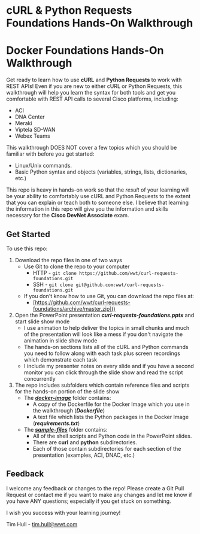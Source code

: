 # cURL & Python Requests Foundations Hands-On Walkthrough
# Docker Foundations Hands-On Walkthrough

Get ready to learn how to use **cURL** and **Python Requests** to work with REST APIs!  Even if you are new to either cURL or Python Requests, this walkthrough will help you learn the syntax for both tools and get you comfortable with REST API calls to several Cisco platforms, including:

- ACI
- DNA Center
- Meraki
- Viptela SD-WAN
- Webex Teams

This walkthrough DOES NOT cover a few topics which you should be familiar with before you get started:

- Linux/Unix commands.
- Basic Python syntax and objects (variables, strings, lists, dictionaries, etc.)

This repo is heavy in hands-on work so that the *result* of your learning will be your ability to comfortably use cURL and Python Requests to the extent that you can explain or teach both to someone else.  I believe that learning the information in this repo will give you the information and skills necessary for the **Cisco DevNet Associate** exam.



## Get Started

To use this repo:

1. Download the repo files in one of two ways
   - Use Git to clone the repo to your computer
     - HTTP - `git clone https://github.com/wwt/curl-requests-foundations.git`
     - SSH - `git clone git@github.com:wwt/curl-requests-foundations.git `
   - If you don't know how to use Git, you can download the repo files at:
     - [https://github.com/wwt/curl-requests-foundations/archive/master.zip]()
2. Open the PowerPoint presentation ***curl-requests-foundations.pptx*** and start slide show mode
   - I use animation to help deliver the topics in small chunks and much of the presentation will look like a mess if you don't navigate the animation in slide show mode
   - The hands-on sections lists all of the cURL and Python commands you need to follow along with each task plus screen recordings which demonstrate each task
   - I include my presenter notes on every slide and if you have a second monitor you can click through the slide show and read the script concurrently
3. The repo includes subfolders which contain reference files and scripts for the hands-on portion of the slide show
   - The [***docker-image***](https://github.com/wwt/curl-requests-foundations/tree/master/docker-image "docker-image") folder contains:
     - A copy of the Dockerfile for the Docker Image which you use in the walkthrough (***Dockerfile***)
     - A text file which lists the Python packages in the Docker Image (***requirements.txt***)
   - The [***sample-files***](https://github.com/wwt/curl-requests-foundations/tree/master/sample-files "docker-compose") folder contains:
     - All of the shell scripts and Python code in the PowerPoint slides.
     - There are **curl** and **python** subdirectories.
     - Each of those contain subdirectories for each section of the presentation (examples, ACI, DNAC, etc.)



## Feedback

I welcome any feedback or changes to the repo!  Please create a Git Pull Request or contact me if you want to make any changes and let me know if you have ANY questions; especially if you get stuck on something.

I wish you success with your learning journey!



Tim Hull - tim.hull@wwt.com